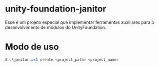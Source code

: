 # unity-foundation-janitor
Esse é um projeto especial que implementar ferramentas auxiliares para o desenvolvimento de módulos do UnityFoundation.

# Modo de uso

```powershell
$ .\janitor.ps1 create <project_path> <project_name>
```